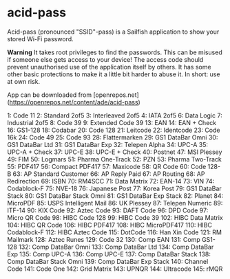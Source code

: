 # acid-pass
Acid-pass (pronounced "SSID"-pass) is a Sailfish application to show your stored Wi-Fi password.

**Warning**
It takes root privileges to find the passwords. This can be misused if someone else gets access to your device!
The access code should prevent unauthorised use of the application itself by others. It has some other basic protections to make it a little bit harder to abuse it.
In short: use at own risk.

App can be downloaded from [openrepos.net] (https://openrepos.net/content/ade/acid-pass)

1: Code 11
2: Standard 2of5
3: Interleaved 2of5
4: IATA 2of5
6: Data Logic
7: Industrial 2of5
8: Code 39
9: Extended Code 39
13: EAN
14: EAN + Check
16: GS1-128
18: Codabar
20: Code 128
21: Leitcode
22: Identcode
23: Code 16k
24: Code 49
25: Code 93
28: Flattermarken
29: GS1 DataBar Omni
30: GS1 DataBar Ltd
31: GS1 DataBar Exp
32: Telepen Alpha
34: UPC-A
35: UPC-A + Check
37: UPC-E
38: UPC-E + Check
40: Postnet
47: MSI Plessey
49: FIM
50: Logmars
51: Pharma One-Track
52: PZN
53: Pharma Two-Track
55: PDF417
56: Compact PDF417
57: Maxicode
58: QR Code
60: Code 128-B
63: AP Standard Customer
66: AP Reply Paid
67: AP Routing
68: AP Redirection
69: ISBN
70: RM4SCC
71: Data Matrix
72: EAN-14
73: VIN
74: Codablock-F
75: NVE-18
76: Japanese Post
77: Korea Post
79: GS1 DataBar Stack
80: GS1 DataBar Stack Omni
81: GS1 DataBar Exp Stack
82: Planet
84: MicroPDF
85: USPS Intelligent Mail
86: UK Plessey
87: Telepen Numeric
89: ITF-14
90: KIX Code
92: Aztec Code
93: DAFT Code
96: DPD Code
97: Micro QR Code
98: HIBC Code 128
99: HIBC Code 39
102: HIBC Data Matrix
104: HIBC QR Code
106: HIBC PDF417
108: HIBC MicroPDF417
110: HIBC Codablock-F
112: HIBC Aztec Code
115: DotCode
116: Han Xin Code
121: RM Mailmark
128: Aztec Runes
129: Code 32
130: Comp EAN
131: Comp GS1-128
132: Comp DataBar Omni
133: Comp DataBar Ltd
134: Comp DataBar Exp
135: Comp UPC-A
136: Comp UPC-E
137: Comp DataBar Stack
138: Comp DataBar Stack Omni
139: Comp DataBar Exp Stack
140: Channel Code
141: Code One
142: Grid Matrix
143: UPNQR
144: Ultracode
145: rMQR
